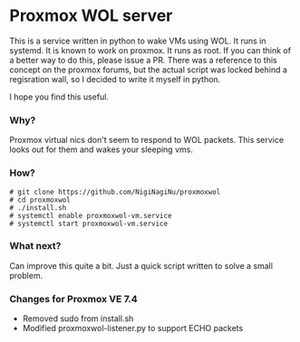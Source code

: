 # Proxmox WOL server

This is a service written in python to wake VMs using WOL. It runs in systemd. It is known to work on proxmox. It runs as root. If you can think of a better way to do this, please issue a PR. There was a reference to this concept on the proxmox forums, but the actual script was locked behind a regisration wall, so I decided to write it myself in python.

I hope you find this useful.

### Why?

Proxmox virtual nics don't seem to respond to WOL packets. This service looks out for them and wakes your sleeping vms.

### How?

```
# git clone https://github.com/NigiNagiNu/proxmoxwol
# cd proxmoxwol
# ./install.sh
# systemctl enable proxmoxwol-vm.service
# systemctl start proxmoxwol-vm.service
```

### What next?

Can improve this quite a bit. Just a quick script written to solve a small problem.

### Changes for Proxmox VE 7.4
* Removed sudo from install.sh
* Modified proxmoxwol-listener.py to support ECHO packets
